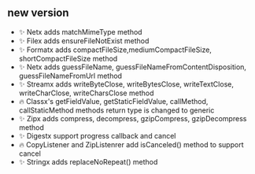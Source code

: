 ## new version

* :sparkles: Netx adds matchMimeType method
* :sparkles: Filex adds ensureFileNotExist method
* :sparkles: Formatx adds compactFileSize,mediumCompactFileSize, shortCompactFileSize method
* :sparkles: Netx adds guessFileName, guessFileNameFromContentDisposition, guessFileNameFromUrl method
* :sparkles: Streamx adds writeByteClose, writeBytesClose, writeTextClose, writeCharClose, writeCharsClose method
* :fire: Classx's getFieldValue, getStaticFieldValue, callMethod, callStaticMethod methods return type is changed to generic 
* :sparkles: Zipx adds compress, decompress, gzipCompress, gzipDecompress method
* :sparkles: Digestx support progress callback and cancel
* :fire: CopyListener and ZipListenrer add isCanceled() method to support cancel
* :sparkles: Stringx adds replaceNoRepeat() method